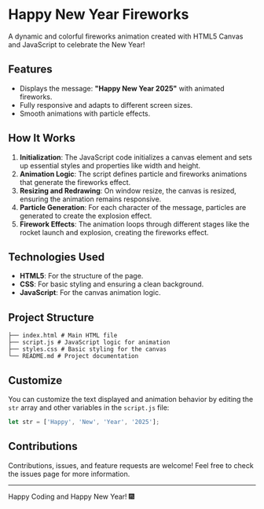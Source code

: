 # Happy New Year Fireworks 

A dynamic and colorful fireworks animation created with HTML5 Canvas and JavaScript to celebrate the New Year!

## Features
- Displays the message: **"Happy New Year 2025"** with animated fireworks.
- Fully responsive and adapts to different screen sizes.
- Smooth animations with particle effects.


## How It Works
1. **Initialization**: The JavaScript code initializes a canvas element and sets up essential styles and properties like width and height.
2. **Animation Logic**: The script defines particle and fireworks animations that generate the fireworks effect.
3. **Resizing and Redrawing**: On window resize, the canvas is resized, ensuring the animation remains responsive.
4. **Particle Generation**: For each character of the message, particles are generated to create the explosion effect.
5. **Firework Effects**: The animation loops through different stages like the rocket launch and explosion, creating the fireworks effect.


## Technologies Used
- **HTML5**: For the structure of the page.
- **CSS**: For basic styling and ensuring a clean background.
- **JavaScript**: For the canvas animation logic.


## Project Structure
```
├── index.html # Main HTML file 
├── script.js # JavaScript logic for animation 
├── styles.css # Basic styling for the canvas 
└── README.md # Project documentation
```


## Customize
You can customize the text displayed and animation behavior by editing the `str` array and other variables in the `script.js` file:
```javascript
let str = ['Happy', 'New', 'Year', '2025'];
```

## Contributions
Contributions, issues, and feature requests are welcome! Feel free to check the issues page for more information.

---
Happy Coding and Happy New Year! 🎆
